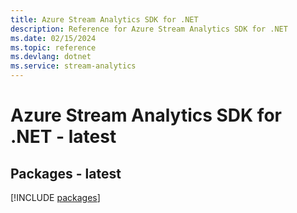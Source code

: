 ```yaml
---
title: Azure Stream Analytics SDK for .NET
description: Reference for Azure Stream Analytics SDK for .NET
ms.date: 02/15/2024
ms.topic: reference
ms.devlang: dotnet
ms.service: stream-analytics
---
```

# Azure Stream Analytics SDK for .NET - latest
## Packages - latest
[!INCLUDE [packages](stream-analytics-index.md)]